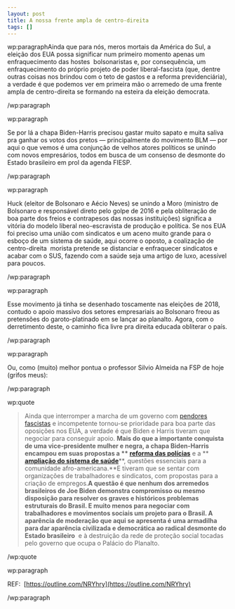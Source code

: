 ```yaml
---
layout: post
title: A nossa frente ampla de centro-direita
tags: []
---
```


wp:paragraphAinda que para nós, meros mortais da América do Sul, a eleição dos EUA possa significar num primeiro momento apenas um enfraquecimento das hostes 
bolsonaristas e, por consequência, um enfraquecimento do próprio projeto de poder liberal-fascista (que, dentre outras coisas nos brindou com o teto de gastos e a reforma previdenciária), a verdade é que podemos ver em primeira mão o arremedo de uma frente ampla de centro-direita se formando na esteira da eleição democrata.

/wp:paragraph


wp:paragraph

Se por lá a chapa Biden-Harris precisou gastar muito sapato e muita saliva pra ganhar os votos dos pretos — principalmente do movimento BLM — por aqui o que vemos é uma conjunção de velhos atores políticos se unindo com novos empresários, todos em busca de um consenso de desmonte do Estado brasileiro em prol da agenda FIESP.

/wp:paragraph


wp:paragraph

Huck (eleitor de Bolsonaro e Aécio Neves) se unindo a Moro (ministro de Bolsonaro e responsável direto pelo golpe de 2016 e pela obliteração de boa parte dos freios e contrapesos das nossas instituições) significa a vitória do modelo liberal neo-escravista de produção e política. Se nos EUA foi preciso uma união com sindicatos e um aceno muito grande para o esboço de um sistema de saúde, aqui ocorre o oposto, a coalização de centro-direita 
morista pretende se distanciar e enfraquecer sindicatos e acabar com o SUS, fazendo com a saúde seja uma artigo de luxo, acessível para poucos.

/wp:paragraph


wp:paragraph

Esse movimento já tinha se desenhado toscamente nas eleições de 2018, contudo o apoio massivo dos setores empresariais ao Bolsonaro freou as pretensões do garoto-platinado em se lançar ao planalto. Agora, com o derretimento deste, o caminho fica livre pra direita educada obliterar o país.

/wp:paragraph


wp:paragraph

Ou, como (muito) melhor pontua o professor Silvio Almeida na FSP de hoje (grifos meus):

/wp:paragraph


wp:quote

>Ainda que interromper a marcha de um governo com [pendores fascistas](https://www1.folha.uol.com.br/mundo/2018/10/bolsonaro-usa-taticas-fascistas-como-trump-diz-autor-de-livro-sobre-o-tema.shtml) e incompetente tornou-se prioridade para boa parte das oposições nos EUA, a verdade é que Biden e Harris tiveram que negociar para conseguir apoio. **Mais do que a importante conquista de uma vice-presidente mulher e negra, a chapa Biden-Harris encampou em suas propostas a **
[**reforma das polícias**](https://www1.folha.uol.com.br/mundo/2020/06/um-mes-apos-morte-de-floyd-camara-dos-eua-aprova-projeto-de-reforma-policial.shtml)** e a **
[**ampliação do sistema de saúde**](https://www1.folha.uol.com.br/mundo/2020/02/sistema-de-saude-que-leva-familias-a-falencia-sera-crucial-para-definir-rival-de-trump.shtml)**, questões essenciais para a comunidade afro-americana.**E tiveram que se sentar com organizações de trabalhadores e sindicatos, com propostas para a criação de empregos.**A questão é que nenhum dos arremedos brasileiros de Joe Biden demonstra compromisso ou mesmo disposição para resolver os graves e históricos problemas estruturais do Brasil. E muito menos para negociar com trabalhadores e movimentos sociais um projeto para o Brasil. A aparência de moderação que aqui se apresenta é uma armadilha para dar aparência civilizada e democrática ao radical desmonte do Estado brasileiro**
 e à destruição da rede de proteção social tocadas pelo governo que ocupa o Palácio do Planalto.


/wp:quote


wp:paragraph

REF: 
[https://outline.com/NRYhry](https://outline.com/NRYhry)

/wp:paragraph
